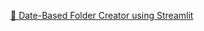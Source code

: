 [📂 Date-Based Folder Creator using Streamlit](https://github.com/Umersaeed81/Performance_Applications/tree/main/Dynamic_Folder_Creator)
